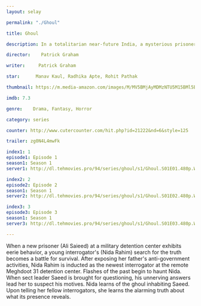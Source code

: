 ```yaml
---
layout: selay

permalink: "./Ghoul"

title: Ghoul 

description: In a totalitarian near-future India, a mysterious prisoner is sent to a remote military interrogation center where he turns the tables on his captors by exposing their most shameful secrets and unleashing a demon from Arabic folklore.

director:    Patrick Graham

writer:     Patrick Graham

star:      Manav Kaul, Radhika Apte, Rohit Pathak

thumbnail: https://m.media-amazon.com/images/M/MV5BMjAyMDMzNTU5M15BMl5BanBnXkFtZTgwMjg2NjExNjM@._V1_UX182_CR0,0,182,268_AL__QL50.jpg

imdb: 7.3

genre:    Drama, Fantasy, Horror

category: series

counter: http://www.cutercounter.com/hit.php?id=21222&nd=6&style=125

trailer: zg0N4L4mwFk

index1: 1
episode1: Episode 1
season1: Season 1
server1: http://dl.tehmovies.pro/94/series/ghoul/s1/Ghoul.S01E01.480p.WEB-DL.mkv

index2: 2
episode2: Episode 2
season1: Season 1
server2: http://dl.tehmovies.pro/94/series/ghoul/s1/Ghoul.S01E02.480p.WEB-DL.mkv

index3: 3
episode3: Episode 3
season1: Season 1
server3: http://dl.tehmovies.pro/94/series/ghoul/s1/Ghoul.S01E03.480p.WEB-DL.mkv

---
```


When a new prisoner (Ali Saieed) at a military detention center exhibits eerie behavior, a young interrogator's (Nida Rahim) search for the truth becomes a battle for survival. After exposing her father's anti-government activities, Nida Rahim is inducted as the newest interrogator at the remote Meghdoot 31 detention center. Flashes of the past begin to haunt Nida. When sect leader Saeed is brought for questioning, his unnerving answers lead her to suspect his motives. Nida learns of the ghoul inhabiting Saeed. Upon telling her fellow interrogators, she learns the alarming truth about what its presence reveals.